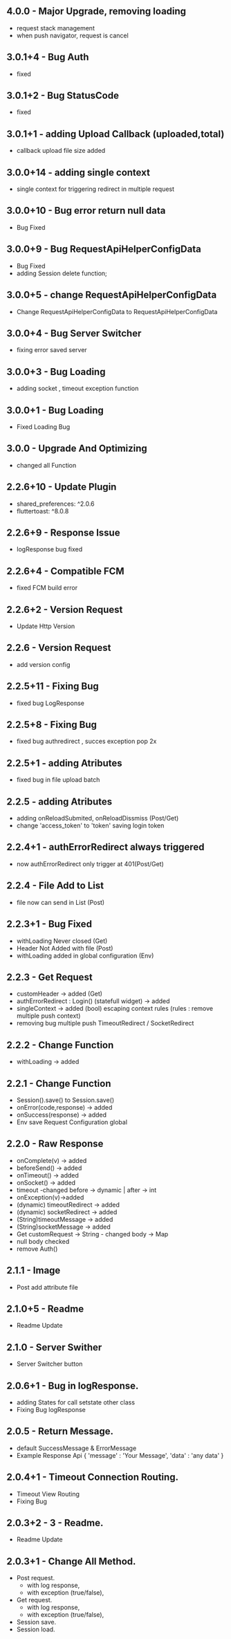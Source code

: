 ## 4.0.0 - Major Upgrade, removing loading
* request stack management
* when push navigator, request is cancel

## 3.0.1+4 - Bug Auth
* fixed

## 3.0.1+2 - Bug StatusCode
* fixed

## 3.0.1+1 - adding Upload Callback (uploaded,total)
* callback upload file size added

## 3.0.0+14 - adding single context
* single context for triggering redirect in multiple request

## 3.0.0+10 - Bug error return null data
* Bug Fixed

## 3.0.0+9 - Bug RequestApiHelperConfigData
* Bug Fixed
* adding Session delete function;

## 3.0.0+5 - change RequestApiHelperConfigData
* Change RequestApiHelperConfigData to RequestApiHelperConfigData

## 3.0.0+4 - Bug Server Switcher
* fixing error saved server

## 3.0.0+3 - Bug Loading
* adding socket , timeout exception function

## 3.0.0+1 - Bug Loading
* Fixed Loading Bug

## 3.0.0 - Upgrade And Optimizing
* changed all Function

## 2.2.6+10 - Update Plugin
* shared_preferences: ^2.0.6
* fluttertoast: ^8.0.8

## 2.2.6+9 - Response Issue
* logResponse bug fixed

## 2.2.6+4 - Compatible FCM
* fixed FCM build error

## 2.2.6+2 - Version Request
* Update Http Version

## 2.2.6 - Version Request
* add version config

## 2.2.5+11 - Fixing Bug
* fixed bug LogResponse

## 2.2.5+8 - Fixing Bug
* fixed bug authredirect , succes exception pop 2x
## 2.2.5+1 - adding Atributes
* fixed bug in file upload batch

## 2.2.5 - adding Atributes
* adding onReloadSubmited, onReloadDissmiss (Post/Get)
* change 'access_token' to 'token' saving login token

## 2.2.4+1 - authErrorRedirect always triggered
* now authErrorRedirect only trigger at 401(Post/Get)

## 2.2.4 - File Add to List
* file now can send in List (Post)

## 2.2.3+1 - Bug Fixed
* withLoading Never closed (Get)
* Header Not Added with file (Post)
* withLoading added in global configuration (Env)

## 2.2.3 - Get Request
* customHeader -> added (Get)
* authErrorRedirect : Login() (statefull widget) -> added 
* singleContext -> added (bool) escaping context rules (rules : remove multiple push context)
* removing bug multiple push TimeoutRedirect / SocketRedirect  


## 2.2.2 - Change Function
* withLoading -> added

## 2.2.1 - Change Function
* Session().save() to Session.save()
* onError(code,response) -> added
* onSuccess(response) -> added
* Env save Request Configuration global 

## 2.2.0 - Raw Response
* onComplete(v) -> added
* beforeSend() -> added
* onTimeout() -> added
* onSocket() -> added
* timeout -changed before -> dynamic | after -> int 
* onException(v)->added 
* (dynamic) timeoutRedirect -> added
* (dynamic) socketRedirect -> added
* (String)timeoutMessage -> added
* (String)socketMessage -> added
* Get customRequest -> String - changed body -> Map
* null body checked
* remove Auth()

## 2.1.1 - Image
* Post add attribute file

## 2.1.0+5 - Readme
* Readme Update
## 2.1.0 - Server Swither
* Server Switcher button

## 2.0.6+1 - Bug in logResponse.

* adding States for call setstate other class
* Fixing Bug logResponse

## 2.0.5 - Return Message.

* default SuccessMessage & ErrorMessage
* Example Response Api {
    'message' : 'Your Message', 
    'data' : 'any data'
}

## 2.0.4+1 - Timeout Connection Routing.

* Timeout View Routing
* Fixing Bug

## 2.0.3+2 - 3 - Readme.

* Readme Update

## 2.0.3+1 - Change All Method.

* Post request.
    * with log response,
    * with exception (true/false),
* Get request.
    * with log response,
    * with exception (true/false),
* Session save.
* Session load.
